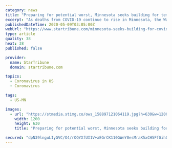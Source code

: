 ```yaml
---
category: news
title: "Preparing for potential worst, Minnesota seeks building for temporary storage of COVID-19 victims' bodies"
excerpt: "As deaths from COVID-19 continue to rise in Minnesota, the Walz administration is seeking approval to buy a building that would temporarily store the human remains of those who die in the widening pandemic."
publishedDateTime: 2020-05-09T03:05:00Z
webUrl: "https://www.startribune.com/minnesota-seeks-building-for-covid-19-human-remains/570317212/"
type: article
quality: 38
heat: 38
published: false

provider:
  name: StarTribune
  domain: startribune.com

topics:
  - Coronavirus in US
  - Coronavirus

tags:
  - US-MN

images:
  - url: "https://stmedia.stimg.co/ows_158897121064119.jpg?h=630&w=1200&fit=crop&bg=999&crop=faces"
    width: 1200
    height: 630
    title: "Preparing for potential worst, Minnesota seeks building for temporary storage of COVID-19 victims' bodies"

secured: "dpN39lnguLIyGVC/O4/rOQYXfUI1V+aEGrCK110GWeY0esMraX5xCH5FfGih0J4NOWwvYBpZt9CMz3m7MBPx/i3TzH3Or6Jz2Upm10B+1zuBRVxAqBiZe5G0KQHcncm4V82COiwLt4/ZpeMnFyoMjnKHHmIj5MNbPdYSnhg4tdXrWpSLavIjmYj2KhGBuPQpVBxGq3O5aSz4DYcHfBOujJ54rpvIJC40DPhPUCeGruQJGXMWS3yWWxhAAe9tz3CY8KHORzCHM2NCzj+eUFTSgaNy9tV1bcHe8qAwnQIYFvlOPriMIlPPZJyqlct3w+qindA1/NTNvHBiSbO3SbvoQkzzWU9fuTfZ0k6kuGLn0vz3eJMBvK3yk6FkKOvIGUbkz0/GgPlgUy5wNxZJYxo56Y1MG4ZLOpP+Vdm1Rm8iQmcG2ilFLD1jclifuQFmLHuJyd2MYvYBxPqASilvlaFXco320xzyOmQaLFX8w1bhLho=;S0OmN5pJfP9tz1cn38+MnA=="
---
```



